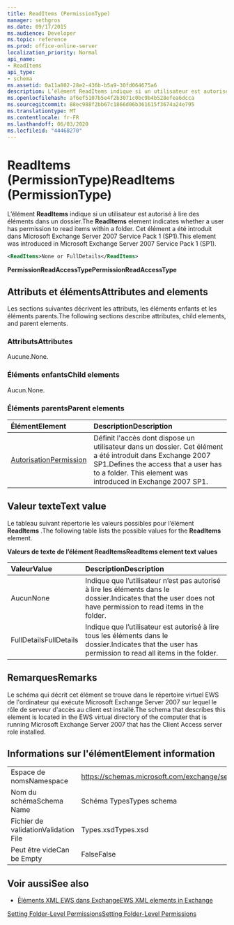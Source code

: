 ```yaml
---
title: ReadItems (PermissionType)
manager: sethgros
ms.date: 09/17/2015
ms.audience: Developer
ms.topic: reference
ms.prod: office-online-server
localization_priority: Normal
api_name:
- ReadItems
api_type:
- schema
ms.assetid: 0a11a802-28e2-436b-b5a9-30fd064675a6
description: L’élément ReadItems indique si un utilisateur est autorisé à lire des éléments dans un dossier. Cet élément a été introduit dans Microsoft Exchange Server 2007 Service Pack 1 (SP1).
ms.openlocfilehash: af6ef5107b5e4f2b3071c0bc9b4b528efea6dcca
ms.sourcegitcommit: 88ec988f2bb67c1866d06b361615f3674a24e795
ms.translationtype: MT
ms.contentlocale: fr-FR
ms.lasthandoff: 06/03/2020
ms.locfileid: "44468270"
---
```

# <a name="readitems-permissiontype"></a><span data-ttu-id="5bc60-104">ReadItems (PermissionType)</span><span class="sxs-lookup"><span data-stu-id="5bc60-104">ReadItems (PermissionType)</span></span>

<span data-ttu-id="5bc60-105">L’élément **ReadItems** indique si un utilisateur est autorisé à lire des éléments dans un dossier.</span><span class="sxs-lookup"><span data-stu-id="5bc60-105">The **ReadItems** element indicates whether a user has permission to read items within a folder.</span></span> <span data-ttu-id="5bc60-106">Cet élément a été introduit dans Microsoft Exchange Server 2007 Service Pack 1 (SP1).</span><span class="sxs-lookup"><span data-stu-id="5bc60-106">This element was introduced in Microsoft Exchange Server 2007 Service Pack 1 (SP1).</span></span> 
  
```xml
<ReadItems>None or FullDetails</ReadItems>
```

 <span data-ttu-id="5bc60-107">**PermissionReadAccessType**</span><span class="sxs-lookup"><span data-stu-id="5bc60-107">**PermissionReadAccessType**</span></span>
## <a name="attributes-and-elements"></a><span data-ttu-id="5bc60-108">Attributs et éléments</span><span class="sxs-lookup"><span data-stu-id="5bc60-108">Attributes and elements</span></span>

<span data-ttu-id="5bc60-109">Les sections suivantes décrivent les attributs, les éléments enfants et les éléments parents.</span><span class="sxs-lookup"><span data-stu-id="5bc60-109">The following sections describe attributes, child elements, and parent elements.</span></span>
  
### <a name="attributes"></a><span data-ttu-id="5bc60-110">Attributs</span><span class="sxs-lookup"><span data-stu-id="5bc60-110">Attributes</span></span>

<span data-ttu-id="5bc60-111">Aucune.</span><span class="sxs-lookup"><span data-stu-id="5bc60-111">None.</span></span>
  
### <a name="child-elements"></a><span data-ttu-id="5bc60-112">Éléments enfants</span><span class="sxs-lookup"><span data-stu-id="5bc60-112">Child elements</span></span>

<span data-ttu-id="5bc60-113">Aucun.</span><span class="sxs-lookup"><span data-stu-id="5bc60-113">None.</span></span>
  
### <a name="parent-elements"></a><span data-ttu-id="5bc60-114">Éléments parents</span><span class="sxs-lookup"><span data-stu-id="5bc60-114">Parent elements</span></span>

|<span data-ttu-id="5bc60-115">**Élément**</span><span class="sxs-lookup"><span data-stu-id="5bc60-115">**Element**</span></span>|<span data-ttu-id="5bc60-116">**Description**</span><span class="sxs-lookup"><span data-stu-id="5bc60-116">**Description**</span></span>|
|:-----|:-----|
|[<span data-ttu-id="5bc60-117">Autorisation</span><span class="sxs-lookup"><span data-stu-id="5bc60-117">Permission</span></span>](permission.md) <br/> |<span data-ttu-id="5bc60-p103">Définit l'accès dont dispose un utilisateur dans un dossier. Cet élément a été introduit dans Exchange 2007 SP1.</span><span class="sxs-lookup"><span data-stu-id="5bc60-p103">Defines the access that a user has to a folder. This element was introduced in Exchange 2007 SP1.</span></span>  <br/> |
   
## <a name="text-value"></a><span data-ttu-id="5bc60-120">Valeur texte</span><span class="sxs-lookup"><span data-stu-id="5bc60-120">Text value</span></span>

<span data-ttu-id="5bc60-121">Le tableau suivant répertorie les valeurs possibles pour l’élément **ReadItems** .</span><span class="sxs-lookup"><span data-stu-id="5bc60-121">The following table lists the possible values for the **ReadItems** element.</span></span> 
  
<span data-ttu-id="5bc60-122">**Valeurs de texte de l’élément ReadItems**</span><span class="sxs-lookup"><span data-stu-id="5bc60-122">**ReadItems element text values**</span></span>

|<span data-ttu-id="5bc60-123">**Valeur**</span><span class="sxs-lookup"><span data-stu-id="5bc60-123">**Value**</span></span>|<span data-ttu-id="5bc60-124">**Description**</span><span class="sxs-lookup"><span data-stu-id="5bc60-124">**Description**</span></span>|
|:-----|:-----|
|<span data-ttu-id="5bc60-125">Aucun</span><span class="sxs-lookup"><span data-stu-id="5bc60-125">None</span></span>  <br/> |<span data-ttu-id="5bc60-126">Indique que l’utilisateur n’est pas autorisé à lire les éléments dans le dossier.</span><span class="sxs-lookup"><span data-stu-id="5bc60-126">Indicates that the user does not have permission to read items in the folder.</span></span>  <br/> |
|<span data-ttu-id="5bc60-127">FullDetails</span><span class="sxs-lookup"><span data-stu-id="5bc60-127">FullDetails</span></span>  <br/> |<span data-ttu-id="5bc60-128">Indique que l’utilisateur est autorisé à lire tous les éléments dans le dossier.</span><span class="sxs-lookup"><span data-stu-id="5bc60-128">Indicates that the user has permission to read all items in the folder.</span></span>  <br/> |
   
## <a name="remarks"></a><span data-ttu-id="5bc60-129">Remarques</span><span class="sxs-lookup"><span data-stu-id="5bc60-129">Remarks</span></span>

<span data-ttu-id="5bc60-130">Le schéma qui décrit cet élément se trouve dans le répertoire virtuel EWS de l'ordinateur qui exécute Microsoft Exchange Server 2007 sur lequel le rôle de serveur d'accès au client est installé.</span><span class="sxs-lookup"><span data-stu-id="5bc60-130">The schema that describes this element is located in the EWS virtual directory of the computer that is running Microsoft Exchange Server 2007 that has the Client Access server role installed.</span></span>
  
## <a name="element-information"></a><span data-ttu-id="5bc60-131">Informations sur l'élément</span><span class="sxs-lookup"><span data-stu-id="5bc60-131">Element information</span></span>

|||
|:-----|:-----|
|<span data-ttu-id="5bc60-132">Espace de noms</span><span class="sxs-lookup"><span data-stu-id="5bc60-132">Namespace</span></span>  <br/> |https://schemas.microsoft.com/exchange/services/2006/types  <br/> |
|<span data-ttu-id="5bc60-133">Nom du schéma</span><span class="sxs-lookup"><span data-stu-id="5bc60-133">Schema Name</span></span>  <br/> |<span data-ttu-id="5bc60-134">Schéma Types</span><span class="sxs-lookup"><span data-stu-id="5bc60-134">Types schema</span></span>  <br/> |
|<span data-ttu-id="5bc60-135">Fichier de validation</span><span class="sxs-lookup"><span data-stu-id="5bc60-135">Validation File</span></span>  <br/> |<span data-ttu-id="5bc60-136">Types.xsd</span><span class="sxs-lookup"><span data-stu-id="5bc60-136">Types.xsd</span></span>  <br/> |
|<span data-ttu-id="5bc60-137">Peut être vide</span><span class="sxs-lookup"><span data-stu-id="5bc60-137">Can be Empty</span></span>  <br/> |<span data-ttu-id="5bc60-138">False</span><span class="sxs-lookup"><span data-stu-id="5bc60-138">False</span></span>  <br/> |
   
## <a name="see-also"></a><span data-ttu-id="5bc60-139">Voir aussi</span><span class="sxs-lookup"><span data-stu-id="5bc60-139">See also</span></span>



- [<span data-ttu-id="5bc60-140">Éléments XML EWS dans Exchange</span><span class="sxs-lookup"><span data-stu-id="5bc60-140">EWS XML elements in Exchange</span></span>](ews-xml-elements-in-exchange.md)


[<span data-ttu-id="5bc60-141">Setting Folder-Level Permissions</span><span class="sxs-lookup"><span data-stu-id="5bc60-141">Setting Folder-Level Permissions</span></span>](https://msdn.microsoft.com/library/c7530e86-5112-401c-b10a-9c054ae59f07%28Office.15%29.aspx)

